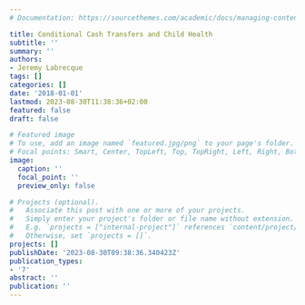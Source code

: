 ```yaml
---
# Documentation: https://sourcethemes.com/academic/docs/managing-content/

title: Conditional Cash Transfers and Child Health
subtitle: ''
summary: ''
authors:
- Jeremy Labrecque
tags: []
categories: []
date: '2018-01-01'
lastmod: 2023-08-30T11:38:36+02:00
featured: false
draft: false

# Featured image
# To use, add an image named `featured.jpg/png` to your page's folder.
# Focal points: Smart, Center, TopLeft, Top, TopRight, Left, Right, BottomLeft, Bottom, BottomRight.
image:
  caption: ''
  focal_point: ''
  preview_only: false

# Projects (optional).
#   Associate this post with one or more of your projects.
#   Simply enter your project's folder or file name without extension.
#   E.g. `projects = ["internal-project"]` references `content/project/deep-learning/index.md`.
#   Otherwise, set `projects = []`.
projects: []
publishDate: '2023-08-30T09:38:36.340423Z'
publication_types:
- '7'
abstract: ''
publication: ''
---
```

